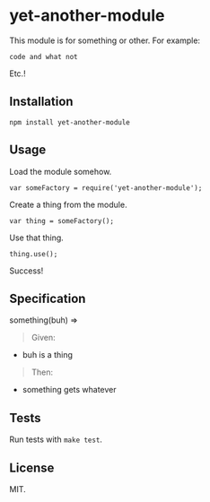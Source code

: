 yet-another-module
==================

This module is for something or other. For example:

    code and what not

Etc.!

Installation
------------

    npm install yet-another-module

Usage
-----

Load the module somehow.

    var someFactory = require('yet-another-module');

Create a thing from the module.

    var thing = someFactory();

Use that thing.

    thing.use();

Success!

Specification
-------------

something(buh) =>
> Given:
- buh is a thing
> Then:
- something gets whatever

Tests
-----

Run tests with `make test`.

License
-------

MIT.

